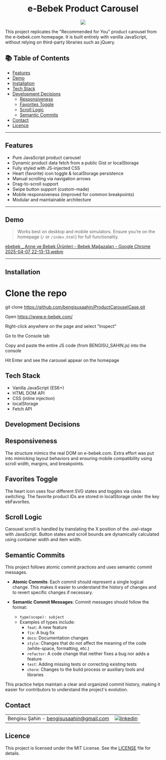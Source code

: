 <h1 align="center">
e-Bebek Product Carousel
</h1>

<p align="center">
  <img src="https://img.shields.io/badge/javascript-7c6fe1%3Fstyle%3Dflat%26logo%3Djavascript%26logoColor%3D%23F7DF1E?style=flat&logo=javascript&logoColor=%23000000&color=%23FFFFFF">
</p>

This project replicates the "Recommended for You" product carousel from the e-bebek.com homepage. It is built entirely with vanilla JavaScript, without relying on third-party libraries such as jQuery.

## 📚 Table of Contents

- [Features](#features)
- [Demo](#demo)
- [Installation](#installation)
- [Tech Stack](#tech-stack)
- [Development Decisions](#development-decisions)
  - [Responsiveness](#responsiveness)
  - [Favorites Toggle](#favorites-toggle)
  - [Scroll Logic](#scroll-logic)
  - [Semantic Commits](#semantic-commits)
- [Contact](#contact)
- [Licence](#licence)

---

## Features

- Pure JavaScript product carousel
- Dynamic product data fetch from a public Gist or localStorage
- Fully styled with JS-injected CSS
- Heart (favorite) icon toggle & localStorage persistence
- Manual scrolling via navigation arrows
- Drag-to-scroll support
- Swipe button support (custom-made)
- Mobile responsiveness (improved for common breakpoints)
- Modular and maintainable architecture

---

## Demo

> Works best on desktop and mobile simulators. Ensure you’re on the homepage (`/` or `/index.html`) for full functionality.

[ebebek _ Anne ve Bebek Ürünleri - Bebek Mağazaları - Google Chrome 2025-04-07 22-13-13.webm](https://github.com/user-attachments/assets/7251967a-5968-4e2a-a9dc-675463be3b60)

---

## Installation

# Clone the repo
git clone https://github.com/bengisusaahin/ProductCarouselCase.git

Open https://www.e-bebek.com/

Right-click anywhere on the page and select "Inspect"

Go to the Console tab

Copy and paste the entire JS code (from BENGISU_SAHIN.js) into the console

Hit Enter and see the carousel appear on the homepage

## Tech Stack

- Vanilla JavaScript (ES6+)
- HTML DOM API
- CSS (inline injection)
- localStorage
- Fetch API

## Development Decisions
## Responsiveness
The structure mimics the real DOM on e-bebek.com. Extra effort was put into mimicking layout behaviors and ensuring mobile compatibility using scroll width, margins, and breakpoints.

## Favorites Toggle
The heart icon uses four different SVG states and toggles via class switching. The favorite product IDs are stored in localStorage under the key ebFavorites.

## Scroll Logic
Carousel scroll is handled by translating the X position of the .owl-stage with JavaScript. Button states and scroll bounds are dynamically calculated using container width and item width.

## Semantic Commits
This project follows atomic commit practices and uses semantic commit messages. 

- **Atomic Commits**: Each commit should represent a single logical change. This makes it easier to understand the history of changes and to revert specific changes if necessary.
  
- **Semantic Commit Messages**: Commit messages should follow the format:
  - `type(scope): subject`
  - Examples of types include:
    - `feat`: A new feature
    - `fix`: A bug fix
    - `docs`: Documentation changes
    - `style`: Changes that do not affect the meaning of the code (white-space, formatting, etc.)
    - `refactor`: A code change that neither fixes a bug nor adds a feature
    - `test`: Adding missing tests or correcting existing tests
    - `chore`: Changes to the build process or auxiliary tools and libraries

This practice helps maintain a clear and organized commit history, making it easier for contributors to understand the project's evolution.

## Contact

<table style="border-collapse: collapse; width: 100%;">
  <tr>
    <td style="padding-right: 10px;">Bengisu Şahin - <a href="mailto:bengisusaahin@gmail.com">bengisusaahin@gmail.com</a></td>
    <td>
      <a href="https://www.linkedin.com/in/bengisu-sahin/" target="_blank">
        <img src="https://img.shields.io/badge/linkedin-%231E77B5.svg?&style=for-the-badge&logo=linkedin&logoColor=white" alt="linkedin" style="vertical-align: middle;" />
      </a>
    </td>
  </tr>
</table>

## Licence
This project is licensed under the MIT License. See the [LICENSE](LICENSE) file for details.
